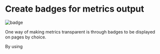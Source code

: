 # Create badges for metrics output

![badge](https://img.shields.io/endpoint?url=https://gist.githubusercontent.com/stenjo/ebb0efc5ab5afb32eae4d0cdc60d563a/raw/deploy-rate.json)

One way of making metrics transparent is through badges to be displayed on pages by choice.

By using 
